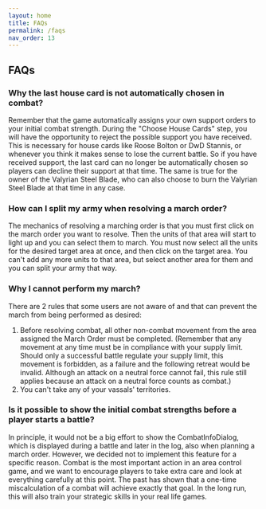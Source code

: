 ```yaml
---
layout: home
title: FAQs
permalink: /faqs
nav_order: 13
---
```


## FAQs

### Why the last house card is not automatically chosen in combat?

Remember that the game automatically assigns your own support orders to your initial combat strength. During the "Choose House Cards" step, you will have the opportunity to reject the possible support you have received.
This is necessary for house cards like Roose Bolton or DwD Stannis, or whenever you think it makes sense to lose the current battle.
So if you have received support, the last card can no longer be automatically chosen so players can decline their support at that time.
The same is true for the owner of the Valyrian Steel Blade, who can also choose to burn the Valyrian Steel Blade at that time in any case.


### How can I split my army when resolving a march order?

The mechanics of resolving a marching order is that you must first click on the march order you want to resolve. Then the units of that area will start to light up and you can select them to march.
You must now select all the units for the desired target area at once, and then click on the target area. You can't add any more units to that area, but select another area for them and you can split your army that way.


### Why I cannot perform my march?

There are 2 rules that some users are not aware of and that can prevent the march from being performed as desired:

1. Before resolving combat, all other non-combat movement from the area assigned the March Order must be completed.
(Remember that any movement at any time must be in compliance with your supply limit.
Should only a successful battle regulate your supply limit, this movement is forbidden, as a failure and the following retreat would be invalid.
Although an attack on a neutral force cannot fail, this rule still applies because an attack on a neutral force counts as combat.)
2. You can't take any of your vassals' territories.


### Is it possible to show the initial combat strengths before a player starts a battle?

In principle, it would not be a big effort to show the CombatInfoDialog, which is displayed during a battle and later in the log, also when planning a march order.
However, we decided not to implement this feature for a specific reason. Combat is the most important action in an area control game,
and we want to encourage players to take extra care and look at everything carefully at this point.
The past has shown that a one-time miscalculation of a combat will achieve exactly that goal.
In the long run, this will also train your strategic skills in your real life games.
